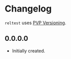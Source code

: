 # Changelog

`reltest` uses [PVP Versioning][1].

## 0.0.0.0

* Initially created.

[1]: https://pvp.haskell.org

